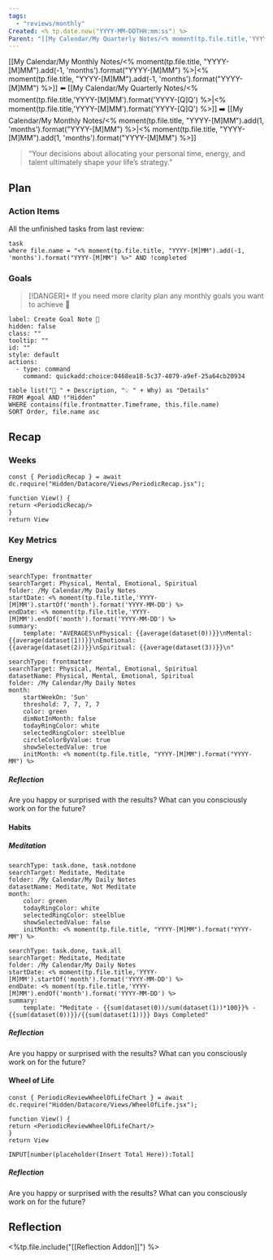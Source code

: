 ```yaml
---
tags:
  - "reviews/monthly"
Created: <% tp.date.now("YYYY-MM-DDTHH:mm:ss") %>
Parent: "[[My Calendar/My Quarterly Notes/<% moment(tp.file.title,'YYYY-[M]MM').format('YYYY-[Q]Q') %>|<% moment(tp.file.title,'YYYY-[M]MM').format('YYYY-[Q]Q') %>]]"
---
```


[[My Calendar/My Monthly Notes/<% moment(tp.file.title, "YYYY-[M]MM").add(-1, 'months').format("YYYY-[M]MM") %>|<% moment(tp.file.title, "YYYY-[M]MM").add(-1, 'months').format("YYYY-[M]MM") %>]] ⬅️ [[My Calendar/My Quarterly Notes/<% moment(tp.file.title,'YYYY-[M]MM').format('YYYY-[Q]Q') %>|<% moment(tp.file.title,'YYYY-[M]MM').format('YYYY-[Q]Q') %>]] ➡️ [[My Calendar/My Monthly Notes/<% moment(tp.file.title, "YYYY-[M]MM").add(1, 'months').format("YYYY-[M]MM") %>|<% moment(tp.file.title, "YYYY-[M]MM").add(1, 'months').format("YYYY-[M]MM") %>]]

> “Your decisions about allocating your personal time, energy, and talent ultimately shape your life’s strategy.”

## Plan

### Action Items

All the unfinished tasks from last review:

```dataview
task
where file.name = "<% moment(tp.file.title, "YYYY-[M]MM").add(-1, 'months').format("YYYY-[M]MM") %>" AND !completed
```

### Goals

> [!DANGER]+ If you need more clarity plan any monthly goals you want to achieve 🎯

```meta-bind-button
label: Create Goal Note 🎯
hidden: false
class: ""
tooltip: ""
id: ""
style: default
actions:
  - type: command
    command: quickadd:choice:0468ea18-5c37-4079-a9ef-25a64cb20934

```

```dataview
table list("🎯 " + Description, "💡 " + Why) as "Details"
FROM #goal AND !"Hidden"
WHERE contains(file.frontmatter.Timeframe, this.file.name)
SORT Order, file.name asc
```

## Recap
### Weeks
````datacorejsx
const { PeriodicRecap } = await dc.require("Hidden/Datacore/Views/PeriodicRecap.jsx");

function View() {
return <PeriodicRecap/>
}
return View
````

### Key Metrics

#### Energy

```tracker
searchType: frontmatter
searchTarget: Physical, Mental, Emotional, Spiritual
folder: /My Calendar/My Daily Notes
startDate: <% moment(tp.file.title,'YYYY-[M]MM').startOf('month').format('YYYY-MM-DD') %>
endDate: <% moment(tp.file.title,'YYYY-[M]MM').endOf('month').format('YYYY-MM-DD') %>
summary:
    template: "AVERAGES\nPhysical: {{average(dataset(0))}}\nMental: {{average(dataset(1))}}\nEmotional: {{average(dataset(2))}}\nSpiritual: {{average(dataset(3))}}\n"
```

```tracker
searchType: frontmatter
searchTarget: Physical, Mental, Emotional, Spiritual
datasetName: Physical, Mental, Emotional, Spiritual
folder: /My Calendar/My Daily Notes
month:
    startWeekOn: 'Sun'
    threshold: 7, 7, 7, 7
    color: green
    dimNotInMonth: false
    todayRingColor: white
    selectedRingColor: steelblue
    circleColorByValue: true
    showSelectedValue: true
    initMonth: <% moment(tp.file.title, "YYYY-[M]MM").format("YYYY-MM") %>
```

##### Reflection

Are you happy or surprised with the results? What can you consciously work on for the future?

#### Habits

##### Meditation

```tracker
searchType: task.done, task.notdone
searchTarget: Meditate, Meditate
folder: /My Calendar/My Daily Notes
datasetName: Meditate, Not Meditate
month:
    color: green
    todayRingColor: white
    selectedRingColor: steelblue
    showSelectedValue: false
    initMonth: <% moment(tp.file.title, "YYYY-[M]MM").format("YYYY-MM") %>
```

```tracker
searchType: task.done, task.all
searchTarget: Meditate, Meditate
folder: /My Calendar/My Daily Notes
startDate: <% moment(tp.file.title,'YYYY-[M]MM').startOf('month').format('YYYY-MM-DD') %>
endDate: <% moment(tp.file.title,'YYYY-[M]MM').endOf('month').format('YYYY-MM-DD') %>
summary:
    template: "Meditate - {{sum(dataset(0))/sum(dataset(1))*100}}% - {{sum(dataset(0))}}/{{sum(dataset(1))}} Days Completed"
```

##### Reflection

Are you happy or surprised with the results? What can you consciously work on for the future?

#### Wheel of Life

````datacorejsx
const { PeriodicReviewWheelOfLifeChart } = await dc.require("Hidden/Datacore/Views/WheelOfLife.jsx");

function View() {
return <PeriodicReviewWheelOfLifeChart/>
}
return View
````

`INPUT[number(placeholder(Insert Total Here)):Total]`

##### Reflection

Are you happy or surprised with the results? What can you consciously work on for the future?

## Reflection

<%tp.file.include("[[Reflection Addon]]") %>

